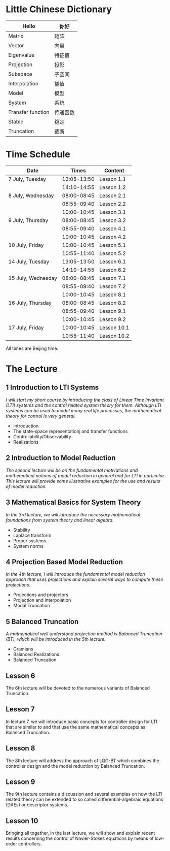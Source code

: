 # Little Chinese Dictionary

| Hello | 你好 |
--------|--------
| Matrix| 矩阵 |
| Vector| 向量 |
| Eigenvalue |特征值|
| Projection |投影|
| Subspace |子空间|
| Interpolation |插值|
| Model |模型|
| System |系统|
| Transfer function |传递函数|
| Stable |稳定|
| Truncation |截断|

# Time Schedule

| Date | Times | Content |
| ---- | :----: | ------- |
| 7 July, Tuesday    |  13:05-13:50 | Lesson 1.1 |
|                    |  14:10-14:55 | Lesson 1.2 |
| 8 July, Wednesday  |  08:00-08:45 | Lesson 2.1 |
|                    |  08:55-09:40 | Lesson 2.2 |
|                    |  10:00-10:45 | Lesson 3.1 |
| 9 July, Thursday   |  08:00-08:45 | Lesson 3.2 |
|                    |  08:55-09:40 | Lesson 4.1 |
|                    |  10:00-10:45 | Lesson 4.2 |
| 10 July, Friday    |  10:00-10:45 | Lesson 5.1 |
|                    |  10:55-11:40 | Lesson 5.2 |
| 14 July, Tuesday   |  13:05-13:50 | Lesson 6.1 |
|                    |  14:10-14:55 | Lesson 6.2 |
| 15 July, Wednesday |  08:00-08:45 | Lesson 7.1 |
|                    |  08:55-09:40 | Lesson 7.2 |
|                    |  10:00-10:45 | Lesson 8.1 |
| 16 July, Thursday  |  08:00-08:45 | Lesson 8.2 |
|                    |  08:55-09:40 | Lesson 9.1 |
|                    |  10:00-10:45 | Lesson 9.2 |
| 17 July, Friday    |  10:00-10:45 | Lesson 10.1 |
|                    |  10:55-11:40 | Lesson 10.2 |

All times are Beijing time.

# The Lecture
## 1 Introduction to LTI Systems

*I will start my short course by introducing the class of Linear Time Invariant
(LTI) systems and the control related system theory for them. Although LTI
systems can be used to model many real life processes, the mathematical theory
for control is very general.*

 * Introduction
 * The state-space representationj and transfer functions
 * Controllability/Observability
 * Realizations
 

## 2 Introduction to Model Reduction

*The second lecture will be on the fundamental motivations and mathematical
notions of model reduction in general and for LTI in particular. This lecture
will provide some illustrative examples for the use and results of model
reduction.*

## 3 Mathematical Basics for System Theory

*In the 3rd lecture, we will introduce the necessary mathematical foundations
from system theory and linear algebra.*

 * Stability
 * Laplace transform
 * Proper systems
 * System norms

## 4 Projection Based Model Reduction

*In the 4th lecture, I will introduce the fundamental model reduction approach
that uses projections and explain several ways to compute these projections.*

 * Projections and projectors
 * Projection and Interpolation
 * Modal Truncation

## 5 Balanced Truncation

*A mathematical well understood projection method is Balanced Truncation (BT),
which will be introduced in the 5th lecture.*

 * Gramians
 * Balanced Realizations
 * Balanced Truncation

## Lesson 6

The 6th lecture will be devoted to the numerous variants of Balanced Truncation.

## Lesson 7

In lecture 7, we will introduce basic concepts for controller design for LTI
that are similar to and that use the same mathematical concepts as Balanced
Truncation.

## Lesson 8

The 8th lecture will address the approach of LQG-BT which combines the
controller design and the model reduction by Balanced Truncation.

## Lesson 9

The 9th lecture contains a discussion and several examples on how the LTI
related theory can be extended to so called differential-algebraic equations
(DAEs) or descriptor systems.

## Lesson 10

Bringing all together, in the last lecture, we will show and explain recent
results concerning the control of Navier-Stokes equations by means of low-order
controllers.
